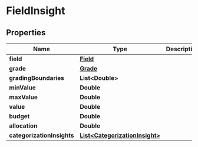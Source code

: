 
# FieldInsight

## Properties
Name | Type | Description | Notes
------------ | ------------- | ------------- | -------------
**field** | [**Field**](Field.md) |  |  [optional]
**grade** | [**Grade**](Grade.md) |  |  [optional]
**gradingBoundaries** | **List&lt;Double&gt;** |  |  [optional]
**minValue** | **Double** |  |  [optional]
**maxValue** | **Double** |  |  [optional]
**value** | **Double** |  |  [optional]
**budget** | **Double** |  |  [optional]
**allocation** | **Double** |  |  [optional]
**categorizationInsights** | [**List&lt;CategorizationInsight&gt;**](CategorizationInsight.md) |  |  [optional]



